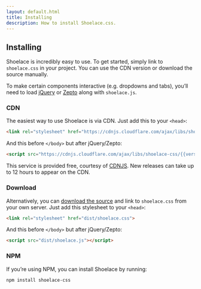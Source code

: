 ```yaml
---
layout: default.html
title: Installing
description: How to install Shoelace.css.
---
```


## Installing

Shoelace is incredibly easy to use. To get started, simply link to `shoelace.css` in your project. You can use the CDN version or download the source manually.

To make certain components interactive (e.g. dropdowns and tabs), you’ll need to load [jQuery](https://cdnjs.com/libraries/jquery/) or [Zepto](https://cdnjs.com/libraries/zepto/) along with `shoelace.js`.

### CDN

The easiest way to use Shoelace is via CDN. Just add this to your `<head>`:

```html
<link rel="stylesheet" href="https://cdnjs.cloudflare.com/ajax/libs/shoelace-css/{{version}}/shoelace.css">
```

And this before `</body>` but after jQuery/Zepto:

```html
<script src="https://cdnjs.cloudflare.com/ajax/libs/shoelace-css/{{version}}/shoelace.js"></script>
```

This service is provided free, courtesy of [CDNJS](https://cdnjs.com/). New releases can take up to 12 hours to appear on the CDN.

### Download

Alternatively, you can [download the source](https://github.com/claviska/shoelace-css/releases) and link to `shoelace.css` from your own server. Just add this stylesheet to your `<head>`:

```html
<link rel="stylesheet" href="dist/shoelace.css">
```

And this before `</body>` but after jQuery/Zepto:

```html
<script src="dist/shoelace.js"></script>
```

### NPM

If you’re using NPM, you can install Shoelace by running:

```
npm install shoelace-css
```
